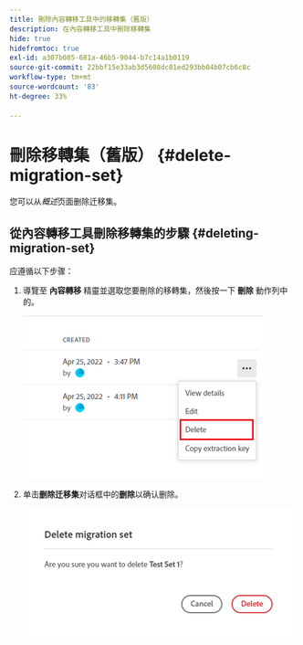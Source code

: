 ```yaml
---
title: 刪除內容轉移工具中的移轉集（舊版）
description: 在內容轉移工具中刪除移轉集
hide: true
hidefromtoc: true
exl-id: a307b085-681a-46b5-9044-b7c14a1b0119
source-git-commit: 22bbf15e33ab3d5608dc01ed293bb04b07cb6c8c
workflow-type: tm+mt
source-wordcount: '83'
ht-degree: 33%

---
```


# 刪除移轉集（舊版） {#delete-migration-set}

您可以从&#x200B;*概述*&#x200B;页面删除迁移集。

## 從內容轉移工具刪除移轉集的步驟 {#deleting-migration-set}

应遵循以下步骤：

1. 導覽至 **內容轉移** 精靈並選取您要刪除的移轉集，然後按一下 **刪除** 動作列中的。

   ![图像](/help/journey-migration/content-transfer-tool/assets-ctt/migration-delete1.png)

1. 单击&#x200B;**删除迁移集**&#x200B;对话框中的&#x200B;**删除**&#x200B;以确认删除。

   ![图像](/help/journey-migration/content-transfer-tool/assets-ctt/migration-delete2.png)
